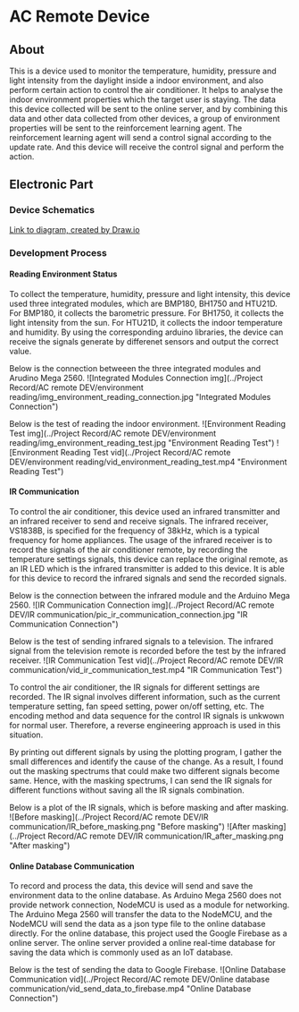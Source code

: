 # AC Remote Device

## About
This is a device used to monitor the temperature, humidity, pressure and light intensity from the daylight inside a indoor environment, and also perform certain action to control the air conditioner. It helps to analyse the indoor environment properties which the target user is staying. The data this device collected will be sent to the online server, and by combining this data and other data collected from other devices, a group of environment properties will be sent to the reinforcement learning agent. The reinforcement learning agent will send a control signal according to the update rate. And this device will receive the control signal and perform the action.

## Electronic Part
### Device Schematics
[Link to diagram, created by Draw.io](https://www.draw.io/#Aeddylau328%2Ffyp-artificial-intelligence-ac-control-device%2Fmaster%2FAC%20Remote%20Device%2FAC_Remote_Device_Electronic_Diagram)

### Development Process
#### Reading Environment Status
To collect the temperature, humidity, pressure and light intensity, this device used three integrated modules, which are BMP180, BH1750 and HTU21D. For BMP180, it collects the barometric pressure. For BH1750, it collects the light intensity from the sun. For HTU21D, it collects the indoor temperature and humidity. By using the corresponding arduino libraries, the device can receive the signals generate by differenet sensors and output the correct value.

Below is the connection betweeen the three integrated modules and Arudino Mega 2560.
![Integrated Modules Connection img](../Project Record/AC remote DEV/environment reading/img_environment_reading_connection.jpg "Integrated Modules Connection")

Below is the test of reading the indoor environment.
![Environment Reading Test img](../Project Record/AC remote DEV/environment reading/img_environment_reading_test.jpg "Environment Reading Test")
![Environment Reading Test vid](../Project Record/AC remote DEV/environment reading/vid_environment_reading_test.mp4 "Environment Reading Test")

#### IR Communication
To control the air conditioner, this device used an infrared transmitter and an infrared receiver to send and receive signals. The infrared receiver, VS1838B, is specified for the frequency of 38kHz, which is a typical frequency for home appliances. The usage of the infrared receiver is to record the signals of the air conditioner remote, by recording the temperature settings signals, this device can replace the original remote, as an IR LED which is the infrared transmitter is added to this device. It is able for this device to record the infrared signals and send the recorded signals.

Below is the connection between the infrared module and the Arduino Mega 2560.
![IR Communication Connection img](../Project Record/AC remote DEV/IR communication/pic_ir_communication_connection.jpg "IR Communication Connection")

Below is the test of sending infrared signals to a television. The infrared signal from the television remote is recorded before the test by the infrared receiver.
![IR Communication Test vid](../Project Record/AC remote DEV/IR communication/vid_ir_communication_test.mp4 "IR Communication Test")

To control the air conditioner, the IR signals for different settings are recorded. The IR signal involves different information, such as the current temperature setting, fan speed setting, power on/off setting, etc. The encoding method and data sequence for the control IR signals is unkwown for normal user. Therefore, a reverse engineering approach is used in this situation.

By printing out different signals by using the plotting program, I gather the small differences and identify the cause of the change. As a result, I found out the masking spectrums that could make two different signals become same. Hence, with the masking spectrums, I can send the IR signals for different functions without saving all the IR signals combination.

Below is a plot of the IR signals, which is before masking and after masking.
![Before masking](../Project Record/AC remote DEV/IR communication/IR_before_masking.png "Before masking")
![After masking](../Project Record/AC remote DEV/IR communication/IR_after_masking.png "After masking")

#### Online Database Communication
To record and process the data, this device will send and save the environment data to the online database. As Arduino Mega 2560 does not provide network connection, NodeMCU is used as a module for networking. The Arduino Mega 2560 will transfer the data to the NodeMCU, and the NodeMCU will send the data as a json type file to the online database directly. For the online database, this project used the Google Firebase as a online server. The online server provided a online real-time database for saving the data which is commonly used as an IoT database.

Below is the test of sending the data to Google Firebase.
![Online Database Communication vid](../Project Record/AC remote DEV/Online database communication/vid_send_data_to_firebase.mp4 "Online Database Connection")